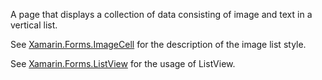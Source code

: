 ﻿A page that displays a collection of data consisting of image and text in a vertical list.

See [Xamarin.Forms.ImageCell](https://docs.microsoft.com/dotnet/api/xamarin.forms.imagecell?view=xamarin-forms) for the description of the image list style.

See [Xamarin.Forms.ListView](https://docs.microsoft.com/dotnet/api/xamarin.forms.listview?view=xamarin-forms) for the usage of ListView.